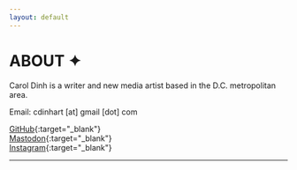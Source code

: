 ```yaml
---
layout: default
---
```


# ABOUT ✦

Carol Dinh is a writer and new media artist based in the D.C. metropolitan area.

Email: cdinhart [at] gmail [dot] com   

[GitHub](https://github.com/caroldinh){:target="_blank"}  
[Mastodon](https://vis.social/@cyborgforty){:target="_blank"}  
[Instagram](https://instagram.com/url.ocalcyborg){:target="_blank"}  

---
